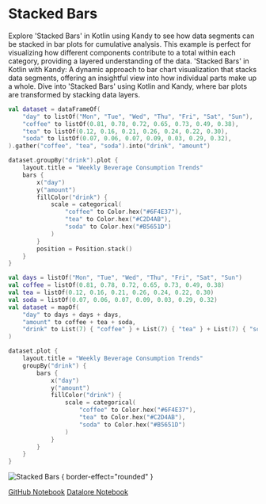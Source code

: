 # Stacked Bars

<web-summary>
Explore 'Stacked Bars' in Kotlin using Kandy to see how data segments can be stacked in bar plots for cumulative analysis.
This example is perfect for visualizing how different components contribute to a total within each category, providing a layered understanding of the data.
</web-summary>

<card-summary>
'Stacked Bars' in Kotlin with Kandy: A dynamic approach to bar chart visualization that stacks data segments,
offering an insightful view into how individual parts make up a whole.
</card-summary>

<link-summary>
Dive into 'Stacked Bars' using Kotlin and Kandy, where bar plots are transformed by stacking data layers.
</link-summary>


<!---IMPORT org.jetbrains.kotlinx.kandy.letsplot.samples.Bars-->

<!---FUN stacked_bars-->
<tabs>
<tab title="Dataframe">

```kotlin
val dataset = dataFrameOf(
    "day" to listOf("Mon", "Tue", "Wed", "Thu", "Fri", "Sat", "Sun"),
    "coffee" to listOf(0.81, 0.78, 0.72, 0.65, 0.73, 0.49, 0.38),
    "tea" to listOf(0.12, 0.16, 0.21, 0.26, 0.24, 0.22, 0.30),
    "soda" to listOf(0.07, 0.06, 0.07, 0.09, 0.03, 0.29, 0.32),
).gather("coffee", "tea", "soda").into("drink", "amount")

dataset.groupBy("drink").plot {
    layout.title = "Weekly Beverage Consumption Trends"
    bars {
        x("day")
        y("amount")
        fillColor("drink") {
            scale = categorical(
                "coffee" to Color.hex("#6F4E37"),
                "tea" to Color.hex("#C2D4AB"),
                "soda" to Color.hex("#B5651D")
            )
        }
        position = Position.stack()
    }
}
```

</tab>
<tab title="Collections">

```kotlin
val days = listOf("Mon", "Tue", "Wed", "Thu", "Fri", "Sat", "Sun")
val coffee = listOf(0.81, 0.78, 0.72, 0.65, 0.73, 0.49, 0.38)
val tea = listOf(0.12, 0.16, 0.21, 0.26, 0.24, 0.22, 0.30)
val soda = listOf(0.07, 0.06, 0.07, 0.09, 0.03, 0.29, 0.32)
val dataset = mapOf(
    "day" to days + days + days,
    "amount" to coffee + tea + soda,
    "drink" to List(7) { "coffee" } + List(7) { "tea" } + List(7) { "soda" }
)

dataset.plot {
    layout.title = "Weekly Beverage Consumption Trends"
    groupBy("drink") {
        bars {
            x("day")
            y("amount")
            fillColor("drink") {
                scale = categorical(
                    "coffee" to Color.hex("#6F4E37"),
                    "tea" to Color.hex("#C2D4AB"),
                    "soda" to Color.hex("#B5651D")
                )
            }
        }
    }
}
```

</tab></tabs>
<!---END-->

![Stacked Bars](stacked_bars.svg) { border-effect="rounded" }

<seealso style="cards">
       <category ref="example-ktnb">
           <a href="https://github.com/Kotlin/kandy/blob/main/examples/notebooks/lets-plot/samples/bars/stacked_bars.ipynb" summary="View the notebook on our GitHub repository">GitHub Notebook</a>
           <a href="https://datalore.jetbrains.com/report/static/KQKedA4jDrKu63O53gEN0z/tAGOi2QL8JkoUF41cRWBFJ" summary="Experiment with this example on Datalore">Datalore Notebook</a>
       </category>
</seealso>

